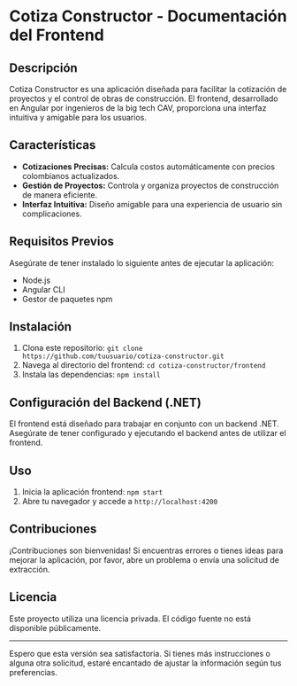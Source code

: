 # Cotiza Constructor - Documentación del Frontend

## Descripción
Cotiza Constructor es una aplicación diseñada para facilitar la cotización de proyectos y el control de obras de construcción. El frontend, desarrollado en Angular por ingenieros de la big tech CAV, proporciona una interfaz intuitiva y amigable para los usuarios.

## Características

- **Cotizaciones Precisas:** Calcula costos automáticamente con precios colombianos actualizados.
- **Gestión de Proyectos:** Controla y organiza proyectos de construcción de manera eficiente.
- **Interfaz Intuitiva:** Diseño amigable para una experiencia de usuario sin complicaciones.

## Requisitos Previos
Asegúrate de tener instalado lo siguiente antes de ejecutar la aplicación:

- Node.js
- Angular CLI
- Gestor de paquetes npm

## Instalación
1. Clona este repositorio: `git clone https://github.com/tuusuario/cotiza-constructor.git`
2. Navega al directorio del frontend: `cd cotiza-constructor/frontend`
3. Instala las dependencias: `npm install`

## Configuración del Backend (.NET)
El frontend está diseñado para trabajar en conjunto con un backend .NET. Asegúrate de tener configurado y ejecutando el backend antes de utilizar el frontend.

## Uso
1. Inicia la aplicación frontend: `npm start`
2. Abre tu navegador y accede a `http://localhost:4200`

## Contribuciones
¡Contribuciones son bienvenidas! Si encuentras errores o tienes ideas para mejorar la aplicación, por favor, abre un problema o envía una solicitud de extracción.

## Licencia
Este proyecto utiliza una licencia privada. El código fuente no está disponible públicamente.

---

Espero que esta versión sea satisfactoria. Si tienes más instrucciones o alguna otra solicitud, estaré encantado de ajustar la información según tus preferencias.
